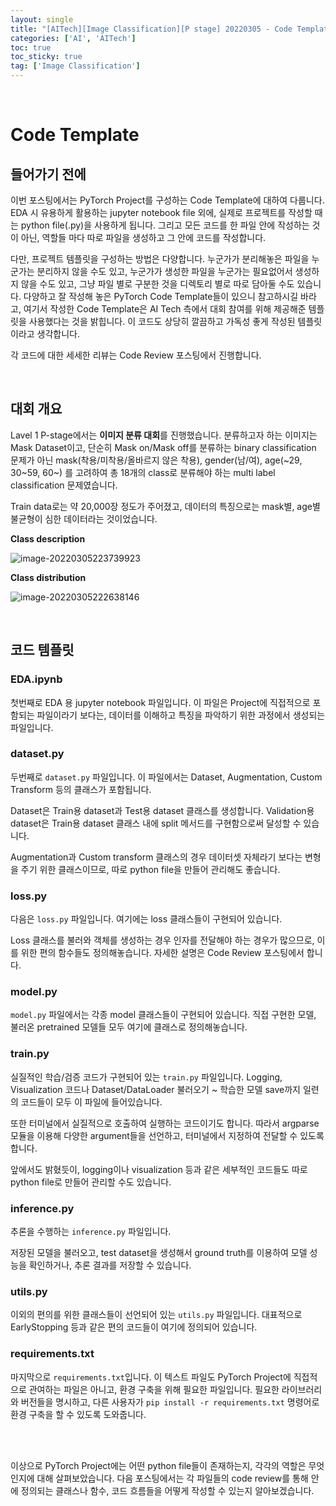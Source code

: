 ```yaml
---
layout: single
title: "[AITech][Image Classification][P stage] 20220305 - Code Template"
categories: ['AI', 'AITech']
toc: true
toc_sticky: true
tag: ['Image Classification']
---
```




<br>

# Code Template

## 들어가기 전에

이번 포스팅에서는 PyTorch Project를 구성하는 Code Template에 대하여 다룹니다. EDA 시 유용하게 활용하는 jupyter notebook file 외에, 실제로 프로젝트를 작성할 때는 python file(.py)을 사용하게 됩니다. 그리고 모든 코드를 한 파일 안에 작성하는 것이 아닌, 역할들 마다 따로 파일을 생성하고 그 안에 코드를 작성합니다. 

다만, 프로젝트 템플릿을 구성하는 방법은 다양합니다. 누군가가 분리해놓은 파일을 누군가는 분리하지 않을 수도 있고, 누군가가 생성한 파일을 누군가는 필요없어서 생성하지 않을 수도 있고, 그냥 파일 별로 구분한 것을 디렉토리 별로 따로 담아둘 수도 있습니다. 다양하고 잘 작성해 놓은 PyTorch Code Template들이 있으니 참고하시길 바라고, 여기서 작성한 Code Template은 AI Tech 측에서 대회 참여를 위해 제공해준 템플릿을 사용했다는 것을 밝힙니다. 이 코드도 상당히 깔끔하고 가독성 좋게 작성된 템플릿이라고 생각합니다. 

각 코드에 대한 세세한 리뷰는 Code Review 포스팅에서 진행합니다. 



<br>

## 대회 개요

Lavel 1 P-stage에서는 **이미지 분류 대회**를 진행했습니다. 분류하고자 하는 이미지는 Mask Dataset이고, 단순히 Mask on/Mask off를 분류하는 binary classification 문제가 아닌 mask(착용/미착용/올바르지 않은 착용), gender(남/여), age(~29, 30~59, 60~) 를 고려하여 총 18개의 class로 분류해야 하는 multi label classification 문제였습니다. 

Train data로는 약 20,000장 정도가 주어졌고, 데이터의 특징으로는 mask별, age별 불균형이 심한 데이터라는 것이었습니다. 

**Class description**

![image-20220305223739923](https://user-images.githubusercontent.com/70505378/156886594-400fb96f-12f1-4d4b-af7b-eb4ca1ce6f01.png)

**Class distribution**

![image-20220305222638146](https://user-images.githubusercontent.com/70505378/156886596-a49b6b22-0969-4628-b6e6-5d63827b91ce.png)



<br>

## 코드 템플릿

### EDA.ipynb

첫번째로 EDA 용 jupyter notebook 파일입니다. 이 파일은 Project에 직접적으로 포함되는 파일이라기 보다는, 데이터를 이해하고 특징을 파악하기 위한 과정에서 생성되는 파일입니다. 

### dataset.py

두번째로 `dataset.py` 파일입니다. 이 파일에서는 Dataset, Augmentation, Custom Transform 등의 클래스가 포함됩니다. 

Dataset은 Train용 dataset과 Test용 dataset 클래스를 생성합니다. Validation용 dataset은 Train용 dataset 클래스 내에 split 메서드를 구현함으로써 달성할 수 있습니다. 

Augmentation과 Custom transform 클래스의 경우 데이터셋 자체라기 보다는 변형을 주기 위한 클래스이므로, 따로 python file을 만들어 관리해도 좋습니다. 

### loss.py

다음은 `loss.py` 파일입니다. 여기에는 loss 클래스들이 구현되어 있습니다. 

Loss 클래스를 불러와 객체를 생성하는 경우 인자를 전달해야 하는 경우가 많으므로, 이를 위한 편의 함수들도 정의해놓습니다. 자세한 설명은 Code Review 포스팅에서 합니다.  

### model.py

`model.py` 파일에서는 각종 model 클래스들이 구현되어 있습니다. 직접 구현한 모델, 불러온 pretrained 모델들 모두 여기에 클래스로 정의해놓습니다. 

### train.py

실질적인 학습/검증 코드가 구현되어 있는 `train.py` 파일입니다. Logging, Visualization 코드나 Dataset/DataLoader 불러오기 ~ 학습한 모델 save까지 일련의 코드들이 모두 이 파일에 들어있습니다. 

또한 터미널에서 실질적으로 호출하여 실행하는 코드이기도 합니다. 따라서 argparse 모듈을 이용해 다양한 argument들을 선언하고, 터미널에서 지정하여 전달할 수 있도록 합니다. 

앞에서도 밝혔듯이, logging이나 visualization 등과 같은 세부적인 코드들도 따로 python file로 만들어 관리할 수도 있습니다. 

### inference.py

추론을 수행하는 `inference.py` 파일입니다. 

저장된 모델을 불러오고, test dataset을 생성해서 ground truth를 이용하여 모델 성능을 확인하거나, 추론 결과를 저장할 수 있습니다. 

### utils.py

이외의 편의를 위한 클래스들이 선언되어 있는 `utils.py` 파일입니다. 대표적으로 EarlyStopping 등과 같은 편의 코드들이 여기에 정의되어 있습니다. 

### requirements.txt

마지막으로 `requirements.txt`입니다. 이 텍스트 파일도 PyTorch Project에 직접적으로 관여하는 파일은 아니고, 환경 구축을 위해 필요한 파일입니다. 필요한 라이브러리와 버전들을 명시하고, 다른 사용자가 `pip install -r requirements.txt` 명령어로 환경 구축을 할 수 있도록 도와줍니다. 

<br>

<br>

이상으로 PyTorch Project에는 어떤 python file들이 존재하는지, 각각의 역할은 무엇인지에 대해 살펴보았습니다. 다음 포스팅에서는 각 파일들의 code review를 통해 안에 정의되는 클래스나 함수, 코드 흐름들을 어떻게 작성할 수 있는지 알아보겠습니다. 























<br>
